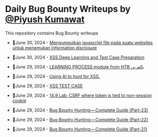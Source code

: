 # Daily Bug Bounty Writeups by [@Piyush Kumawat](https://twitter.com/piyush_supiy) 
This repository contains Bug Bounty writeups

<!-- BLOG-POST-LIST:START -->
 - 💯June 30, 2024 - [Mengumpulkan javascript file pada suatu websites untuk menemukan information disclosure](https://hack4funacademy.medium.com/mengumpulkan-javascript-file-pada-suatu-websites-untuk-menemukan-information-disclosure-8126fcccd77d?source=rss------bug_bounty-5) 

 - 💯June 30, 2024 - [XSS Deep Learning and Test Case Preparation](https://medium.com/@barsavak/xss-deep-learning-and-test-case-preparation-3f796a7ad5ed?source=rss------bug_bounty-5) 

 - 💯June 29, 2024 - [LEARNING PROCESS module from HTB بالعربي](https://medium.com/@am3002297/learning-process-module-from-htb-%D8%A8%D8%A7%D9%84%D8%B9%D8%B1%D8%A8%D9%8A-37675b8144b0?source=rss------bug_bounty-5) 

 - 💯June 29, 2024 - [Using AI to hunt for XSS.](https://medium.com/@deadoverflow/using-ai-to-hunt-for-xss-e04ba8d32ba8?source=rss------bug_bounty-5) 

 - 💯June 29, 2024 - [XSS TEST CASE](https://medium.com/@mehmetfarisacar/xss-test-case-199e0bec59a6?source=rss------bug_bounty-5) 

 - 💯June 29, 2024 - [14.9 Lab: CSRF where token is tied to non-session cookie](https://cyberw1ng.medium.com/14-9-lab-csrf-where-token-is-tied-to-non-session-cookie-926338db4ba7?source=rss------bug_bounty-5) 

 - 💯June 29, 2024 - [Bug Bounty Hunting — Complete Guide &lpar;Part-23&rpar;](https://medium.com/@rafid19/bug-bounty-hunting-complete-guide-part-23-9f3497d279f1?source=rss------bug_bounty-5) 

 - 💯June 29, 2024 - [Bug Bounty Hunting — Complete Guide &lpar;Part-22&rpar;](https://medium.com/@rafid19/bug-bounty-hunting-complete-guide-part-22-8edd54306b83?source=rss------bug_bounty-5) 

 - 💯June 29, 2024 - [Bug Bounty Hunting — Complete Guide &lpar;Part-21&rpar;](https://medium.com/@rafid19/bug-bounty-hunting-complete-guide-part-21-e008298773da?source=rss------bug_bounty-5) 
<!-- BLOG-POST-LIST:END -->
